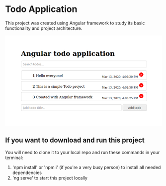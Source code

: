 # Todo Application

This project was created using Angular framework to study its basic functionality and project architecture.

![Screenshot](https://github.com/vladislavzasyadko/angular_todolist/blob/master/src/screenshots/scrsht1.png)


## If you want to download and run this project
You will need to clone it to your local repo and run these commands in your terminal:
1. 'npm install' or 'npm i' (if you're a very busy person) to install all needed dependencies
2. 'ng serve' to start this project locally


